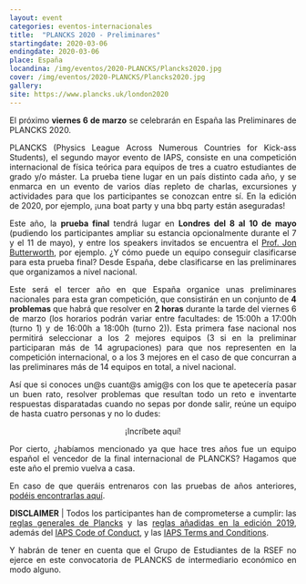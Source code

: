 ```yaml
---
layout: event
categories: eventos-internacionales
title:  "PLANCKS 2020 - Preliminares"
startingdate: 2020-03-06
endingdate: 2020-03-06
place: España
locandina: /img/eventos/2020-PLANCKS/Plancks2020.jpg
cover: /img/eventos/2020-PLANCKS/Plancks2020.jpg
gallery:
site: https://www.plancks.uk/london2020
---
```

<p style="text-align: justify;">
El próximo <strong>viernes 6 de marzo</strong> se celebrarán en España las Preliminares de PLANCKS 2020.
</p>

<p style="text-align: justify;">
PLANCKS (Physics League Across Numerous Countries for Kick-ass Students), el segundo mayor evento de IAPS, consiste en una competición
internacional de física teórica para equipos de tres a cuatro estudiantes de grado y/o máster. La prueba tiene lugar en un país distinto cada año, y se enmarca en un evento de varios días repleto de charlas, excursiones y actividades para que los participantes se conozcan entre sí. En la edición de 2020, por ejemplo, ¡una boat party y una bbq party están aseguradas!
</p>

<p style="text-align: justify;">
Este año, la <strong>prueba final</strong> tendrá lugar en <strong>Londres del 8 al 10 de mayo</strong> (pudiendo los participantes ampliar su estancia opcionalmente durante el 7 y el 11 de mayo), y entre los speakers invitados se encuentra el <a href="https://en.wikipedia.org/wiki/Jon_Butterworth">Prof. Jon Butterworth</a>, por ejemplo. ¿Y cómo puede un equipo conseguir clasificarse para esta prueba final? Desde España, debe clasificarse en las preliminares que organizamos a nivel nacional. 
</p>

<p style="text-align: justify;">
Este será el tercer año en que España organice unas preliminares nacionales para esta gran competición, que consistirán en un conjunto
de <strong>4 problemas</strong> que habrá que resolver en <strong>2 horas</strong> durante la tarde del viernes 6 de marzo (los horarios
podrán variar entre facultades: de 15:00h a 17:00h (turno 1) y de 16:00h a 18:00h (turno 2)). Esta primera fase nacional nos permitirá
seleccionar a los 2 mejores equipos (3 si en la preliminar participaran más de 14 agrupaciones) para que nos representen en la
competición internacional, o a los 3 mejores en el caso de que concurran a las preliminares más de 14 equipos en total, a nivel
nacional.
</p>

<p style="text-align: justify;">
Así que si conoces un@s cuant@s amig@s con los que te apetecería pasar un buen rato, resolver problemas que resultan todo un reto e inventarte respuestas disparatadas cuando no sepas por donde salir, reúne un equipo de hasta cuatro personas y no lo dudes:
<center>¡Incríbete aquí!</center>
</p>

<p style="text-align: justify;">
Por cierto, ¿habíamos mencionado ya que hace tres años fue un equipo español el vencedor de la final internacional de PLANCKS? Hagamos que este año el premio vuelva a casa.
</p>

<p style="text-align: justify;">
En caso de que queráis entrenaros con las pruebas de años anteriores, <a href="https://drive.google.com/file/d/1-MG6AJS1hoHyi_QHD3r70eiEeJ_ITCre/view?usp=sharing">podéis encontrarlas aquí</a>.
</p>

<p style="text-align: justify;">
<strong>DISCLAIMER</strong> | Todos los participantes han de comprometerse a cumplir: 
las <a href="https://www.iaps.info/wp-content/uploads/2016/09/PLANCKS_rules.pdf">reglas generales de Plancks</a>
y las <a href="http://www.plancks-2019.sdu.dk/files/AdditionGeneralPLANCKSrules.pdf">reglas añadidas en la edición 2019</a>,
además del <a href="http://www.iaps.info/wp-content/uploads/2016/09/Code-of-Conduct_2016-1.pdf">IAPS Code of Conduct</a>, y
las <a href="http://www.iaps.info/wp-content/uploads/2017/09/iaps-Terms-and-Conditions.pdf">IAPS Terms and Conditions</a>.
</p>

<p style="text-align: justify;">
Y habrán de tener en cuenta que el Grupo de Estudiantes de la RSEF no ejerce en este convocatoria de PLANCKS de intermediario económico
en modo alguno.
</p>
